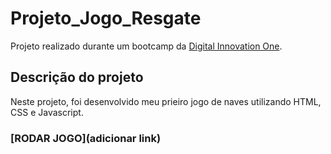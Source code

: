 # Projeto_Jogo_Resgate

Projeto realizado durante um bootcamp da [Digital Innovation One](https://digitalinnovation.one). 

## Descrição do projeto

Neste projeto, foi desenvolvido meu prieiro jogo de naves utilizando HTML, CSS e Javascript.

###   [RODAR JOGO](adicionar link)
